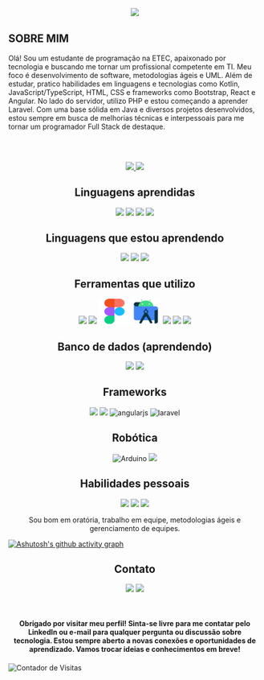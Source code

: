 <!-- Saudação com animação -->
<p align="center">
  <img src="https://readme-typing-svg.herokuapp.com/?lines=Seja+bem-vindo+ao+meu+perfil!;Desenvolvedor+em+formação+🚀&center=true&width=380&height=45">
</p>

<!-- Foto -->
<p align="center">

   
</p>


## SOBRE MIM  

<p>
Olá! Sou um estudante de programação na ETEC, apaixonado por tecnologia e buscando me tornar um profissional competente em TI. Meu foco é desenvolvimento de software, metodologias ágeis e UML. Além de estudar, pratico habilidades em linguagens e tecnologias como Kotlin, JavaScript/TypeScript, HTML, CSS e frameworks como Bootstrap, React e Angular. No lado do servidor, utilizo PHP e estou começando a aprender Laravel. Com uma base sólida em Java e diversos projetos desenvolvidos, estou sempre em busca de melhorias técnicas e interpessoais para me tornar um programador Full Stack de destaque.
</p>

<br><br>

<div align="center">
  <a href="https://github.com/GABRIELMESSIASDASILVA">
    <img height="180em" src="https://github-readme-stats.vercel.app/api?username=GABRIELMESSIASDASILVA&show_icons=true&theme=dark&include_all_commits=true&count_private=true"/>
    <img height="180em" src="https://github-readme-stats.vercel.app/api/top-langs/?username=GABRIELMESSIASDASILVA&layout=compact&langs_count=7&theme=dark"/>
  </a>
</div>

<!-- Ícones de linguagens -->
<h2 align="center">Linguagens aprendidas</h2>
<p align="center">
  <img src="https://img.icons8.com/color/48/000000/html-5.png"/> 
  <img src="https://img.icons8.com/color/48/000000/css3.png"/>
  <img src="https://img.icons8.com/color/48/000000/javascript.png"/>
  <img src="https://img.icons8.com/color/48/000000/java-coffee-cup-logo--v1.png" />
</p>

<h2 align="center">Linguagens que estou aprendendo</h2>
<p align="center">
  <img src="https://img.icons8.com/color/48/000000/php.png"/> 
  <img src="https://img.icons8.com/color/48/000000/kotlin.png"/>
  <img src="https://img.icons8.com/color/48/000000/typescript.png"/>
</p>

<!-- Ferramentas de desenvolvimento -->
<h2 align="center">Ferramentas que utilizo</h2>
<p align="center">
  <img src="https://img.icons8.com/color/48/000000/windows-10.png"/>
  <img src="https://img.icons8.com/color/48/000000/visual-studio-code-2019.png"/>
  <img alt="Gabriel-Figma" height="50" width="60" src="https://raw.githubusercontent.com/devicons/devicon/master/icons/figma/figma-original.svg">
  <img alt="Gabriel-Android" height="50" width="60" src="https://raw.githubusercontent.com/devicons/devicon/master/icons/androidstudio/androidstudio-original.svg">
  <img src="https://img.icons8.com/color/48/000000/git.png"/>
  <img src="https://img.icons8.com/color/48/000000/github.png"/>
  <img src="https://img.icons8.com/color/48/000000/intellij-idea.png"/>
</p>

<!-- Banco de dados -->
<h2 align="center">Banco de dados (aprendendo)</h2>
<p align="center">
  <img src="https://img.icons8.com/color/48/000000/mysql-logo.png"/>
  <img src="https://img.icons8.com/color/48/000000/microsoft-sql-server.png"/>
</p>

<!-- Frameworks -->
<h2 align="center">Frameworks</h2>
<p align="center">
  <img src="https://img.icons8.com/color/48/000000/bootstrap.png"/>
  <img src="https://img.icons8.com/color/48/000000/tailwindcss.png"/>
<img width="48" height="48" src="https://img.icons8.com/nolan/64/angularjs.png" alt="angularjs"/>
<img width="48" height="48" src="https://img.icons8.com/arcade/64/laravel.png" alt="laravel"/>
</p>

<!-- Habilidades sendo adquiridas -->
<h2 align="center">Robótica</h2>
<p align="center">
  <img src="https://img.icons8.com/color/48/000000/arduino.png" alt="Arduino" width="40" height="40"/>
  <img src="https://img.icons8.com/color/48/null/c-plus-plus-logo.png"/>
</p>

<!-- Habilidades pessoais -->
<h2 align="center">Habilidades pessoais</h2>
<p align="center">
  <img src="https://img.icons8.com/fluency/40/null/hard-working.png"/>
  <img src="https://img.icons8.com/office/40/null/statistics.png"/>
  <img src="https://img.icons8.com/color/40/null/training.png"/>
</p>
<p align="center">Sou bom em oratória, trabalho em equipe, metodologias ágeis e gerenciamento de equipes.</p>

[![Ashutosh's github activity graph](https://github-readme-activity-graph.vercel.app/graph?username=GabrielMessiasdaSilva&bg_color=070d12&color=fffaff&line=1c735d&point=10c6f4&area=true&hide_border=true)](https://github.com/ashutosh00710/github-readme-activity-graph)

<!-- Contato -->
<div> 
  <h2 align="center">Contato</h2>
  <p align="center">
    <a href="https://instagram.com/gabrielmessias816" target="_blank"><img src="https://img.shields.io/badge/-Instagram-%23E4405F?style=for-the-badge&logo=instagram&logoColor=white" target="_blank"></a>
    <a href="https://www.linkedin.com/in/Gabriel-Messias-b38207253" target="_blank"><img src="https://img.shields.io/badge/-LinkedIn-%230077B5?style=for-the-badge&logo=linkedin&logoColor=white" target="_blank"></a> 
  </p>


<div align="center">
    <br>
   <h4 align="center">Obrigado por visitar meu perfil! Sinta-se livre para me contatar pelo LinkedIn ou e-mail para qualquer pergunta ou discussão sobre tecnologia. Estou sempre aberto a novas conexões e oportunidades de aprendizado. Vamos trocar ideias e conhecimentos em breve!</h4>
</div>
    <img align="center" src="https://profile-counter.glitch.me/{GabrielMessiasdaSilva}/count.svg" alt="Contador de Visitas" />
    <br>
</div>
